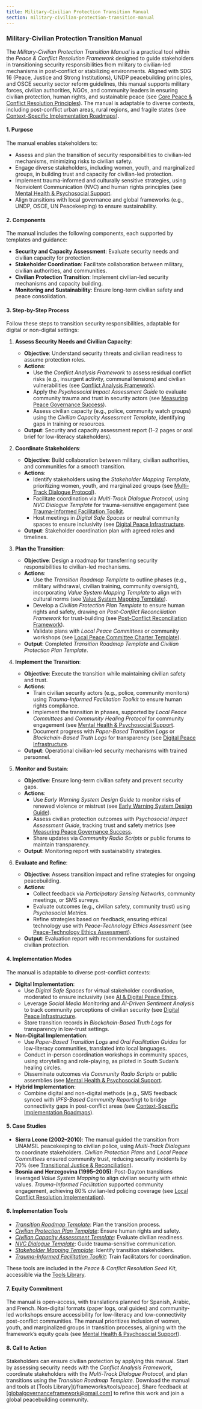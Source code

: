 ```yaml
---
title: Military-Civilian Protection Transition Manual
section: military-civilian-protection-transition-manual
---
```


### Military-Civilian Protection Transition Manual

The *Military-Civilian Protection Transition Manual* is a practical tool within the *Peace & Conflict Resolution Framework* designed to guide stakeholders in transitioning security responsibilities from military to civilian-led mechanisms in post-conflict or stabilizing environments. Aligned with SDG 16 (Peace, Justice and Strong Institutions), UNDP peacebuilding principles, and OSCE security sector reform guidelines, this manual supports military forces, civilian authorities, NGOs, and community leaders in ensuring civilian protection, human rights, and sustainable peace (see [Core Peace & Conflict Resolution Principles](/frameworks/docs/implementation/peace#core-principles)). The manual is adaptable to diverse contexts, including post-conflict urban areas, rural regions, and fragile states (see [Context-Specific Implementation Roadmaps](/frameworks/docs/implementation/peace#context-specific-roadmaps)).

#### 1. Purpose
The manual enables stakeholders to:
- Assess and plan the transition of security responsibilities to civilian-led mechanisms, minimizing risks to civilian safety.
- Engage diverse stakeholders, including women, youth, and marginalized groups, in building trust and capacity for civilian-led protection.
- Implement trauma-informed and culturally sensitive strategies, using Nonviolent Communication (NVC) and human rights principles (see [Mental Health & Psychosocial Support](/frameworks/docs/implementation/peace#mental-health]).
- Align transitions with local governance and global frameworks (e.g., UNDP, OSCE, UN Peacekeeping) to ensure sustainability.

#### 2. Components
The manual includes the following components, each supported by templates and guidance:
- **Security and Capacity Assessment**: Evaluate security needs and civilian capacity for protection.
- **Stakeholder Coordination**: Facilitate collaboration between military, civilian authorities, and communities.
- **Civilian Protection Transition**: Implement civilian-led security mechanisms and capacity building.
- **Monitoring and Sustainability**: Ensure long-term civilian safety and peace consolidation.

#### 3. Step-by-Step Process
Follow these steps to transition security responsibilities, adaptable for digital or non-digital settings:

1. **Assess Security Needs and Civilian Capacity**:
   - **Objective**: Understand security threats and civilian readiness to assume protection roles.
   - **Actions**:
     - Use the *Conflict Analysis Framework* to assess residual conflict risks (e.g., insurgent activity, communal tensions) and civilian vulnerabilities (see [Conflict Analysis Framework](/frameworks/docs/implementation/peace#conflict-analysis-framework)).
     - Apply the *Psychosocial Impact Assessment Guide* to evaluate community trauma and trust in security actors (see [Measuring Peace Governance Success](/frameworks/docs/implementation/peace#measuring-success)).
     - Assess civilian capacity (e.g., police, community watch groups) using the *Civilian Capacity Assessment Template*, identifying gaps in training or resources.
   - **Output**: Security and capacity assessment report (1–2 pages or oral brief for low-literacy stakeholders).

2. **Coordinate Stakeholders**:
   - **Objective**: Build collaboration between military, civilian authorities, and communities for a smooth transition.
   - **Actions**:
     - Identify stakeholders using the *Stakeholder Mapping Template*, prioritizing women, youth, and marginalized groups (see [Multi-Track Dialogue Protocol](/frameworks/docs/implementation/peace#multi-track-dialogue-protocol)).
     - Facilitate coordination via *Multi-Track Dialogue Protocol*, using *NVC Dialogue Template* for trauma-sensitive engagement (see [Trauma-Informed Facilitation Toolkit](/frameworks/docs/implementation/peace#trauma-informed-toolkit]).
     - Host meetings in *Digital Safe Spaces* or neutral community spaces to ensure inclusivity (see [Digital Peace Infrastructure](/frameworks/docs/implementation/peace#digital-infrastructure]).
   - **Output**: Stakeholder coordination plan with agreed roles and timelines.

3. **Plan the Transition**:
   - **Objective**: Design a roadmap for transferring security responsibilities to civilian-led mechanisms.
   - **Actions**:
     - Use the *Transition Roadmap Template* to outline phases (e.g., military withdrawal, civilian training, community oversight), incorporating *Value System Mapping Template* to align with cultural norms (see [Value System Mapping Template](/frameworks/docs/implementation/peace#value-system-mapping-template)).
     - Develop a *Civilian Protection Plan Template* to ensure human rights and safety, drawing on *Post-Conflict Reconciliation Framework* for trust-building (see [Post-Conflict Reconciliation Framework](/frameworks/docs/implementation/peace#post-conflict-reconciliation-framework)).
     - Validate plans with *Local Peace Committees* or community workshops (see [Local Peace Committee Charter Template](/frameworks/docs/implementation/peace#local-peace-committee-charter-template)).
   - **Output**: Completed *Transition Roadmap Template* and *Civilian Protection Plan Template*.

4. **Implement the Transition**:
   - **Objective**: Execute the transition while maintaining civilian safety and trust.
   - **Actions**:
     - Train civilian security actors (e.g., police, community monitors) using *Trauma-Informed Facilitation Toolkit* to ensure human rights compliance.
     - Implement the transition in phases, supported by *Local Peace Committees* and *Community Healing Protocol* for community engagement (see [Mental Health & Psychosocial Support](/frameworks/docs/implementation/peace#mental-health]).
     - Document progress with *Paper-Based Transition Logs* or *Blockchain-Based Truth Logs* for transparency (see [Digital Peace Infrastructure](/frameworks/docs/implementation/peace#digital-infrastructure]).
   - **Output**: Operational civilian-led security mechanisms with trained personnel.

5. **Monitor and Sustain**:
   - **Objective**: Ensure long-term civilian safety and prevent security gaps.
   - **Actions**:
     - Use *Early Warning System Design Guide* to monitor risks of renewed violence or mistrust (see [Early Warning System Design Guide](/frameworks/docs/implementation/peace#early-warning-system-design-guide)).
     - Assess civilian protection outcomes with *Psychosocial Impact Assessment Guide*, tracking trust and safety metrics (see [Measuring Peace Governance Success](/frameworks/docs/implementation/peace#measuring-success]).
     - Share updates via *Community Radio Scripts* or public forums to maintain transparency.
   - **Output**: Monitoring report with sustainability strategies.

6. **Evaluate and Refine**:
   - **Objective**: Assess transition impact and refine strategies for ongoing peacebuilding.
   - **Actions**:
     - Collect feedback via *Participatory Sensing Networks*, community meetings, or SMS surveys.
     - Evaluate outcomes (e.g., civilian safety, community trust) using *Psychosocial Metrics*.
     - Refine strategies based on feedback, ensuring ethical technology use with *Peace-Technology Ethics Assessment* (see [Peace-Technology Ethics Assessment](/frameworks/docs/implementation/peace#peace-technology-ethics-assessment)).
   - **Output**: Evaluation report with recommendations for sustained civilian protection.

#### 4. Implementation Modes
The manual is adaptable to diverse post-conflict contexts:
- **Digital Implementation**:
  - Use *Digital Safe Spaces* for virtual stakeholder coordination, moderated to ensure inclusivity (see [AI & Digital Peace Ethics](/frameworks/docs/implementation/peace#ai-ethics]).
  - Leverage *Social Media Monitoring* and *AI-Driven Sentiment Analysis* to track community perceptions of civilian security (see [Digital Peace Infrastructure](/frameworks/docs/implementation/peace#digital-infrastructure]).
  - Store transition records in *Blockchain-Based Truth Logs* for transparency in low-trust settings.
- **Non-Digital Implementation**:
  - Use *Paper-Based Transition Logs* and *Oral Facilitation Guides* for low-literacy communities, translated into local languages.
  - Conduct in-person coordination workshops in community spaces, using storytelling and role-playing, as piloted in South Sudan’s healing circles.
  - Disseminate outcomes via *Community Radio Scripts* or public assemblies (see [Mental Health & Psychosocial Support](/frameworks/docs/implementation/peace#mental-health]).
- **Hybrid Implementation**:
  - Combine digital and non-digital methods (e.g., SMS feedback synced with *IPFS-Based Community Reporting*) to bridge connectivity gaps in post-conflict areas (see [Context-Specific Implementation Roadmaps](/frameworks/docs/implementation/peace#context-specific-roadmaps)).

#### 5. Case Studies
- **Sierra Leone (2002–2010)**: The manual guided the transition from UNAMSIL peacekeeping to civilian police, using *Multi-Track Dialogues* to coordinate stakeholders. *Civilian Protection Plans* and *Local Peace Committees* ensured community trust, reducing security incidents by 70% (see [Transitional Justice & Reconciliation](/frameworks/docs/implementation/peace#transitional-justice)).
- **Bosnia and Herzegovina (1995–2005)**: Post-Dayton transitions leveraged *Value System Mapping* to align civilian security with ethnic values. *Trauma-Informed Facilitation* supported community engagement, achieving 80% civilian-led policing coverage (see [Local Conflict Resolution Implementation](/frameworks/docs/implementation/peace#local-implementation)).

#### 6. Implementation Tools
- *[Transition Roadmap Template](/frameworks/tools/peace/transition-roadmap-template-en.pdf)*: Plan the transition process.
- *[Civilian Protection Plan Template](/frameworks/tools/peace/civilian-protection-plan-template-en.pdf)*: Ensure human rights and safety.
- *[Civilian Capacity Assessment Template](/frameworks/tools/peace/civilian-capacity-assessment-template-en.pdf)*: Evaluate civilian readiness.
- *[NVC Dialogue Template](/frameworks/tools/peace/nvc-dialogue-template-en.pdf)*: Guide trauma-sensitive communication.
- *[Stakeholder Mapping Template](/frameworks/tools/peace/stakeholder-mapping-template-en.pdf)*: Identify transition stakeholders.
- *[Trauma-Informed Facilitation Toolkit](/frameworks/tools/peace/trauma-informed-toolkit-en.pdf)*: Train facilitators for coordination.

These tools are included in the *Peace & Conflict Resolution Seed Kit*, accessible via the [Tools Library](/frameworks/tools/peace).

#### 7. Equity Commitment
The manual is open-access, with translations planned for Spanish, Arabic, and French. Non-digital formats (paper logs, oral guides) and community-led workshops ensure accessibility for low-literacy and low-connectivity post-conflict communities. The manual prioritizes inclusion of women, youth, and marginalized groups in transition processes, aligning with the framework’s equity goals (see [Mental Health & Psychosocial Support](/frameworks/docs/implementation/peace#mental-health)).

#### 8. Call to Action
Stakeholders can ensure civilian protection by applying this manual. Start by assessing security needs with the *Conflict Analysis Framework*, coordinate stakeholders with the *Multi-Track Dialogue Protocol*, and plan transitions using the *Transition Roadmap Template*. Download the manual and tools at [Tools Library](/frameworks/tools/peace]. Share feedback at [globalgovernanceframework@gmail.com] to refine this work and join a global peacebuilding community.